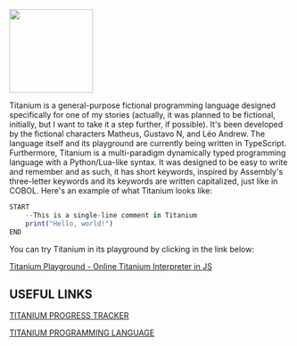 <img src="https://redwars22.github.io/Titanium/titanium.png" width="150" height="150"/>

Titanium is a general-purpose fictional programming language designed specifically for one of my stories (actually, it was planned to be fictional, initially, but I want to take it a step further, if possible). It's been developed by the fictional characters Matheus, Gustavo N, and Léo Andrew. The language itself and its playground are currently being written in TypeScript. Furthermore, Titanium is a multi-paradigm dynamically typed programming language with a Python/Lua-like syntax. It was designed to be easy to write and remember and as such, it has short keywords, inspired by Assembly's three-letter keywords and its keywords are written capitalized, just like in COBOL. Here's an example of what Titanium looks like:

```jsx
START
    --This is a single-line comment in Titanium
    print("Hello, world!")
END
```

You can try Titanium in its playground by clicking in the link below:

[Titanium Playground - Online Titanium Interpreter in JS](https://redwars22.github.io/Titanium/titanium/playground.html)

## USEFUL LINKS

[TITANIUM PROGRESS TRACKER](https://leoandrew.notion.site/TITANIUM-PROGRESS-TRACKER-821957e6a8c44f8bb533124254b1f9e6)

[TITANIUM PROGRAMMING LANGUAGE](https://leoandrew.notion.site/TITANIUM-PROGRAMMING-LANGUAGE-1101ce41bbb94e459d18dc982d517be8)
